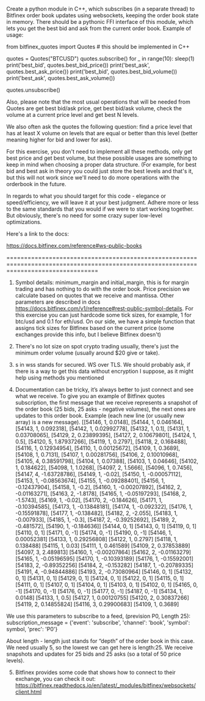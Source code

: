 
Create a python module in C++, which subscribes (in a separate thread) to Bitfinex order book updates using websockets, keeping the order book state in memory.
There should be a pythonic FFI interface of this module, which lets you get the best bid and ask from the current order book.
Example of usage:

from bitfinex_quotes import Quotes # this should be implemented in C++

quotes = Quotes("BTCUSD")
quotes.subscribe()
for _ in range(10):
    sleep(1)
    print('best_bid', quotes.best_bid_price())
    print('best_ask', quotes.best_ask_price())
    print('best_bid', quotes.best_bid_volume())
    print('best_ask', quotes.best_ask_volume())

quotes.unsubscribe()

Also, please note that the most usual operations that will be needed from Quotes are get best bid/ask price, get best bid/ask volume, check the volume at a current price level and get best N levels. 

We also often ask the quotes the following question: 
    find a price level that has at least X volume on levels that are equal or better than this level
    (better meaning higher for bid and lower for ask).

For this exercise, you don't need to implement all these methods, only get best price and get best volume, but these possible usages are something to keep in mind when choosing a proper data structure. (For example, for best bid and best ask in theory you could just store the best levels and that's it, but this will not work since we'll need to do more operations with the orderbook in the future.

In regards to what you should target for this code - elegance or speed/efficiency, we will leave it at your best judgment. Adhere more or less to the same standards that you would if we were to start working together. But obviously, there's no need for some crazy super low-level optimizations.

Here's a link to the docs:

https://docs.bitfinex.com/reference#ws-public-books

======================================================================================================================================

1. Symbol details: minimum_margin and initial_margin, this is for margin trading and has nothing to do with the order book. Price precision we calculate based on quotes that we receive and mantissa. Other parameters are described in docs
https://docs.bitfinex.com/v1/reference#rest-public-symbol-details.
For this exercise you can just hardcode some tick sizes, for example, 1 for btc/usd and 0.1 for eth/usd. On our side, we have a simple function that assigns tick sizes for Bitfinex based on the current price (some exchanges provide this info, but I believe Bitfinex doesn't)

2. There's no lot size on spot crypto trading usually, there's just the minimum order volume (usually around $20 give or take).

3. s in wss stands for secured. WS over TLS. We should probably ask, if there is a way to get this data without encryption I suppose, as it might help using methods you mentioned

4. Documentation can be tricky, it’s always better to just connect and see what we receive. To give you an example of Bitfinex quotes subscription, the first message that we receive represents a snapshot of the order book (25 bids, 25 asks - negative volumes), the next ones are updates to this order book.
Example (each new line (or usually new array) is a new message).
[[54146, 1, 0.0148], [54144, 1, 0.046164], [54143, 1, 0.092318], [54142, 1, 0.02992778], [54132, 1, 0.1], [54131, 1, 0.03708065], [54129, 2, 0.23899395], [54127, 2, 0.10679801], [54124, 1, 0.5], [54120, 5, 1.87937266], [54119, 1, 0.2797], [54118, 2, 0.168488], [54116, 1, 0.12934954], [54110, 1, 0.00125672], [54109, 1, 0.3689], [54108, 1, 0.7131], [54107, 1, 0.00281756], [54106, 2, 0.10010968], [54105, 4, 0.38591798], [54104, 1, 0.07388], [54103, 1, 0.04646], [54102, 1, 0.184622], [54098, 1, 1.0268], [54097, 2, 1.5666], [54096, 1, 0.7456], [54147, 4, -1.63728786], [54149, 1, -0.02], [54150, 1, -0.00057112], [54153, 1, -0.08563674], [54155, 1, -0.09288401], [54156, 1, -0.12437904], [54158, 1, -0.2], [54160, 1, -0.00207892], [54162, 2, -0.01163271], [54163, 2, -1.8178], [54165, 1, -0.05197293], [54168, 2, -1.5743], [54169, 1, -0.02], [54170, 2, -0.184626], [54171, 1, -0.10394585], [54173, 1, -0.13848181], [54174, 1, -0.092322], [54176, 1, -0.15591878], [54177, 1, -0.138482], [54182, 2, -2.055], [54183, 1, -0.007933], [54185, 1, -0.3], [54187, 2, -0.39252692], [54189, 2, -0.481572], [54190, 1, -0.184636]]
[54144, 0, 1]
[54143, 0, 1]
[54119, 0, 1]
[54110, 0, 1]
[54171, 0, -1]
[54174, 0, -1]
[54190, 0, -1]
[54146, 1, 0.00052381]
[54133, 1, 0.29256808]
[54122, 1, 0.2797]
[54118, 1, 0.138488]
[54115, 1, 0.03]
[54111, 1, 0.461589]
[54109, 2, 0.37853889]
[54097, 3, 2.489813]
[54160, 1, -0.00207864]
[54162, 2, -0.01163279]
[54165, 1, -0.05196595]
[54170, 1, -0.10393189]
[54176, 1, -0.15592001]
[54183, 2, -0.89352256]
[54184, 2, -0.153282]
[54187, 1, -0.20789335]
[54191, 4, -0.94844886]
[54193, 2, -0.73080964]
[54146, 0, 1]
[54132, 0, 1]
[54131, 0, 1]
[54129, 0, 1]
[54124, 0, 1]
[54122, 0, 1]
[54115, 0, 1]
[54111, 0, 1]
[54107, 0, 1]
[54104, 0, 1]
[54103, 0, 1]
[54102, 0, 1]
[54165, 0, -1]
[54170, 0, -1]
[54176, 0, -1]
[54177, 0, -1]
[54187, 0, -1]
[54134, 1, 0.0148]
[54133, 1, 0.5]
[54127, 1, 0.00120755]
[54120, 2, 0.30837266]
[54119, 2, 0.14855824]
[54116, 3, 0.29900683]
[54109, 1, 0.3689]

We use this parameters to subscribe to a feed, (prevision P0, Length 25):
subscription_message = {'event': 'subscribe', 'channel': 'book', 'symbol': symbol, 'prec': 'P0'}

About length - length just stands for “depth” of the order book in this case. We need usually 5, so the lowest we can get here is length:25. We receive snapshots and updates for 25 bids and 25 asks (so a total of 50 price levels).

5. Bitfinex provides some code that shows how to connect to their exchange, you can check it out:
https://bitfinex.readthedocs.io/en/latest/_modules/bitfinex/websockets/client.html
